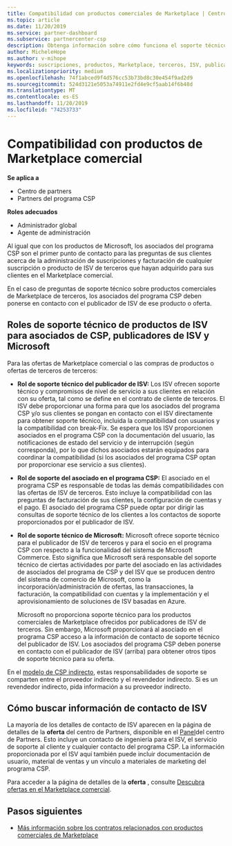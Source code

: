```yaml
---
title: Compatibilidad con productos comerciales de Marketplace | Centro de Partners
ms.topic: article
ms.date: 11/20/2019
ms.service: partner-dashboard
ms.subservice: partnercenter-csp
description: Obtenga información sobre cómo funciona el soporte técnico para los productos o las suscripciones de ISV de terceros compradas por los asociados en el Marketplace comercial en el programa CSP.
author: MicheleHope
ms.author: v-mihope
keywords: suscripciones, productos, Marketplace, terceros, ISV, publicador, soporte técnico, CSP
ms.localizationpriority: medium
ms.openlocfilehash: 74f1abced9f4d576cc53b73bd8c30e454f9ad2d9
ms.sourcegitcommit: 524d3121e5053a74911e2fd4e9cf5aab14f6b48d
ms.translationtype: MT
ms.contentlocale: es-ES
ms.lasthandoff: 11/20/2019
ms.locfileid: "74253733"
---
```

# <a name="support-for-commercial-marketplace-products"></a>Compatibilidad con productos de Marketplace comercial

**Se aplica a**

- Centro de partners
- Partners del programa CSP

**Roles adecuados**

- Administrador global
- Agente de administración

Al igual que con los productos de Microsoft, los asociados del programa CSP son el primer punto de contacto para las preguntas de sus clientes acerca de la administración de suscripciones y facturación de cualquier suscripción o producto de ISV de terceros que hayan adquirido para sus clientes en el Marketplace comercial.

En el caso de preguntas de soporte técnico sobre productos comerciales de Marketplace de terceros, los asociados del programa CSP deben ponerse en contacto con el publicador de ISV de ese producto o oferta.

## <a name="support-roles-of-isv-products-for-csp-partners-isv-publishers-and-microsoft"></a>Roles de soporte técnico de productos de ISV para asociados de CSP, publicadores de ISV y Microsoft

Para las ofertas de Marketplace comercial o las compras de productos o ofertas de terceros de terceros:

- **Rol de soporte técnico del publicador de ISV:** Los ISV ofrecen soporte técnico y compromisos de nivel de servicio a sus clientes en relación con su oferta, tal como se define en el contrato de cliente de terceros. El ISV debe proporcionar una forma para que los asociados del programa CSP y/o sus clientes se pongan en contacto con el ISV directamente para obtener soporte técnico, incluida la compatibilidad con usuarios y la compatibilidad con break-Fix. Se espera que los ISV proporcionen asociados en el programa CSP con la documentación del usuario, las notificaciones de estado del servicio y de interrupción (según corresponda), por lo que dichos asociados estarán equipados para coordinar la compatibilidad (si los asociados del programa CSP optan por proporcionar ese servicio a sus clientes).

- **Rol de soporte del asociado en el programa CSP:** El asociado en el programa CSP es responsable de todas las demás compatibilidades con las ofertas de ISV de terceros. Esto incluye la compatibilidad con las preguntas de facturación de sus clientes, la configuración de cuentas y el pago. El asociado del programa CSP puede optar por dirigir las consultas de soporte técnico de los clientes a los contactos de soporte proporcionados por el publicador de ISV.

- **Rol de soporte técnico de Microsoft:** Microsoft ofrece soporte técnico para el publicador de ISV de terceros y para el socio en el programa CSP con respecto a la funcionalidad del sistema de Microsoft Commerce. Esto significa que Microsoft será responsable del soporte técnico de ciertas actividades por parte del asociado en las actividades de asociados del programa de CSP y del ISV que se producen dentro del sistema de comercio de Microsoft, como la incorporación/administración de ofertas, las transacciones, la facturación, la compatibilidad con cuentas y la implementación y el aprovisionamiento de soluciones de ISV basadas en Azure.

    Microsoft no proporciona soporte técnico para los productos comerciales de Marketplace ofrecidos por publicadores de ISV de terceros. Sin embargo, Microsoft proporcionará al asociado en el programa CSP acceso a la información de contacto de soporte técnico del publicador de ISV. Los asociados del programa CSP deben ponerse en contacto con el publicador de ISV (arriba) para obtener otros tipos de soporte técnico para su oferta.

En el [modelo de CSP indirecto](csp-overview.md#indirect-model), estas responsabilidades de soporte se comparten entre el proveedor indirecto y el revendedor indirecto. Si es un revendedor indirecto, pida información a su proveedor indirecto.

## <a name="how-to-find-isv-contact-information"></a>Cómo buscar información de contacto de ISV

La mayoría de los detalles de contacto de ISV aparecen en la página de detalles de la **oferta** del centro de Partners, disponible en el [Panel](https://partner.microsoft.com/dashboard)del centro de Partners. Esto incluye un contacto de ingeniería para el ISV, el servicio de soporte al cliente y cualquier contacto del programa CSP. La información proporcionada por el ISV aquí también puede incluir documentación de usuario, material de ventas y un vínculo a materiales de marketing del programa CSP.

Para acceder a la página de detalles de la **oferta** , consulte [Descubra ofertas en el Marketplace comercial](csp-commercial-marketplace-discover.md#view-marketplace-offers-in-partner-center).

## <a name="next-steps"></a>Pasos siguientes

- [Más información sobre los contratos relacionados con productos comerciales de Marketplace](csp-commercial-marketplace-contracting.md)
